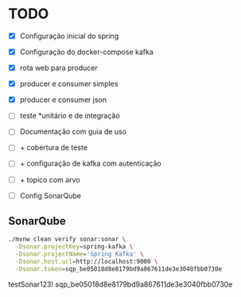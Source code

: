# TODO

- [x] Configuração inicial do spring
- [x] Configuração do docker-compose kafka
- [x] rota web para producer
- [x] producer e consumer simples
- [x] producer e consumer json
- [ ] teste *unitário e de integração
- [ ] Documentação com guia de uso
- [ ] \+ cobertura de teste
- [ ] \+ configuração de kafka com autenticação
- [ ] \+ topico com arvo
- [ ] Config SonarQube


## SonarQube
````sh
./mvnw clean verify sonar:sonar \
  -Dsonar.projectKey=spring-kafka \
  -Dsonar.projectName='Spring Kafka' \
  -Dsonar.host.url=http://localhost:9000 \
  -Dsonar.token=sqp_be05018d8e8179bd9a867611de3e3040fbb0730e
````

testSonar123!
sqp_be05018d8e8179bd9a867611de3e3040fbb0730e